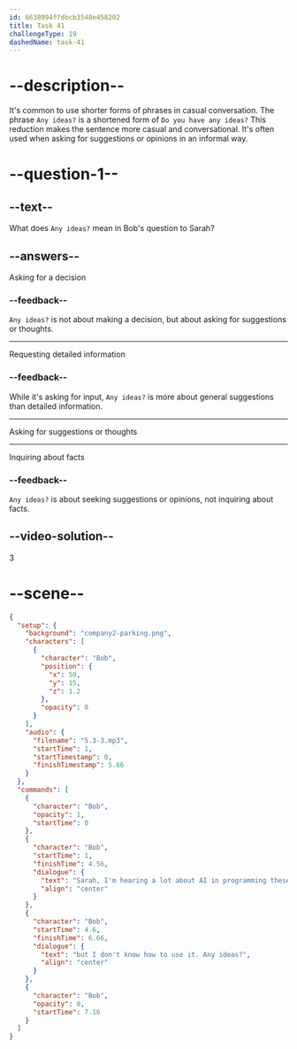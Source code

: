 ```yaml
---
id: 6638994f7dbcb3548e458202
title: Task 41
challengeType: 19
dashedName: task-41
---
```


<!-- (Audio) Bob: Sarah, I’m hearing a lot about AI in programming these days, but I don't know how to use it. Any ideas? -->

# --description--

It's common to use shorter forms of phrases in casual conversation. The phrase `Any ideas?` is a shortened form of `Do you have any ideas?` This reduction makes the sentence more casual and conversational. It's often used when asking for suggestions or opinions in an informal way.

# --question-1--

## --text--

What does `Any ideas?` mean in Bob's question to Sarah?

## --answers--

Asking for a decision

### --feedback--

`Any ideas?` is not about making a decision, but about asking for suggestions or thoughts.

---

Requesting detailed information

### --feedback--

While it's asking for input, `Any ideas?` is more about general suggestions than detailed information.

---

Asking for suggestions or thoughts

---

Inquiring about facts

### --feedback--

`Any ideas?` is about seeking suggestions or opinions, not inquiring about facts.

## --video-solution--

3

# --scene--

```json
{
  "setup": {
    "background": "company2-parking.png",
    "characters": [
      {
        "character": "Bob",
        "position": {
          "x": 50,
          "y": 15,
          "z": 1.2
        },
        "opacity": 0
      }
    ],
    "audio": {
      "filename": "5.3-3.mp3",
      "startTime": 1,
      "startTimestamp": 0,
      "finishTimestamp": 5.66
    }
  },
  "commands": [
    {
      "character": "Bob",
      "opacity": 1,
      "startTime": 0
    },
    {
      "character": "Bob",
      "startTime": 1,
      "finishTime": 4.56,
      "dialogue": {
        "text": "Sarah, I'm hearing a lot about AI in programming these days,",
        "align": "center"
      }
    },
    {
      "character": "Bob",
      "startTime": 4.6,
      "finishTime": 6.66,
      "dialogue": {
        "text": "but I don't know how to use it. Any ideas?",
        "align": "center"
      }
    },
    {
      "character": "Bob",
      "opacity": 0,
      "startTime": 7.16
    }
  ]
}
```
